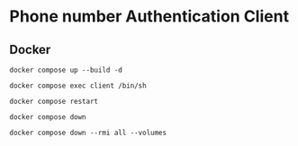 # Phone number Authentication Client


## Docker

```
docker compose up --build -d
```

```
docker compose exec client /bin/sh
```

```
docker compose restart
```

```
docker compose down
```

```
docker compose down --rmi all --volumes
```

